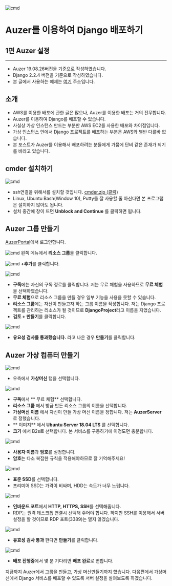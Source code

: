 ![cmd](0.JPG)
# Auzer를 이용하여 Django 배포하기
## 1편 Auzer 설정
------------------------
* Auzer 19.08.26버전을 기준으로 작성하였습니다. 
* Django 2.2.4 버전을 기준으로 작성하였습니다. 
* 본 글에서 사용하는 예제는 [여기](https://github.com/KoEonYack/Everyone-Exercise)  주소입니다.



## 소개
- AWS를 이용한 배포에 관한 글은 많으나, Auzer를 이용한 배포는 거의 전무합니다. 
- Auzer를 이용하여 Django를 배포할 수 있습니다. 
- 사실상 가상 인스턴스 만드는 부분만 AWS EC2를 사용한 배포와 차이점입니다. 
- 가상 인스턴스 안에서 Django 프로젝트를 배포하는 부분은 AWS와 별반 다를바 없습니다.  
- 본 포스트가 Auzer를 이용해서 배포하려는 분들에게 가뭄에 단비 같은 존재가 되기를 바라고 있습니다.

## cmder 설치하기
![cmd](1.JPG)
- ssh연결을 위해서를 설치할 것입니다. [cmder.zip (클릭)](https://github.com/cmderdev/cmder/releases/download/v1.3.2/cmder.zip) 
- Linux, Ubuntu Bash(Window 10), Putty를 잘 사용할 줄 아신다면 본 프로그램은 설치하지 않아도 됩니다.
- 설치 중간에 창이 뜨면 __Unblock and Continue__ 를 클릭하면 됩니다. 

## Auzer 그룹 만들기

[AuzerPortal](https://portal.azure.com/)에서 로그인합니다.

![cmd](2.JPG)
왼쪽 메뉴에서 **리소스 그룹**을 클릭합니다.

![cmd](3.JPG)
**+추가**를 클릭합니다.

![cmd](4.JPG)
- **구독**에는 자신의 구독 정로를 클릭합니다. 저는 무료 체험을 사용하므로 **무료 체험**을 선택하였습니다.
- **무료 체험**으로 리소스 그룹을 만들 경우 일부 기능을 사용을 못할 수 있습니다.
- **리소스 그룹**에는 자신이 만들고자 하는 그룹 이름을 작성합니다. 저는 Django 프로젝트를 관리하는 리소스가 될 것이므로 **DjangoProject**라고 이름을 지었습니다. 
- **검토 + 만들기**를 클릭합니다. 

![cmd](5.JPG)
- **유요성 검사를 통과했습니다.** 라고 나온 경우 **만들기**를 클릭합니다.

## Auzer 가상 컴퓨터 만들기
![cmd](6.JPG)
- 우측에서 **가상머신** 탭을 선택합니다.

![cmd](7.JPG)
- **구독**에서 ** 무료 체험** 선택합니다.
- **리소스 그룹** 에서 방금 만든 리소스 그룹의 이름을 선택합니다. 
- **가상머신 이름** 에서 자신이 만들 가상 머신 이름을 정합니다. 저는 **AuzerServer** 로 정했습니다.
- ** 이미지** 에서 **Ubuntu Server 18.04 LTS** 를 선택합니다.
- **크기** 에서 B2s로 선택합니다. 본 서비스를 구동하기에 이정도면 충분합니다. 


![cmd](8.JPG)
- **사용자 이름**과 **암호**를 설정합니다. 
- **암호**는 다소 복잡한 규칙을 적용해야하므로 잘 기억해주세요!

![cmd](9.JPG)
- **표준 SSD**를 선택합니다.
- 프리미어 SSD는 가격이 비싸며, HDD는 속도가 너무 느립니다.

![cmd](10.JPG)
- **인바운드 포트**에서 **HTTP, HTTPS, SSH**를 선택해줍니다.
- RDP는 원격 데스크톱 연결시 선택해 주어야 합니다. 하지만 SSH를 이용해서 서버 설정을 할 것이므로 RDP 포트(3389)는 열지 않겠습니다. 

![cmd](11.JPG)
- **유효성 검사 통과** 한다면 **만들기**를 클릭합니다.

![cmd](12.JPG)
- **배포 진행중**에서 몇 분 기다리면 **배포 완료**로 변합니다.

지금까지 Auzer에서 그룹을 만들고, 가상 머신만들기까지 헀습니다.
다음편에서 가상머신에서 Django 서비스를 배포할 수 있도록 서버 설정을 살펴보도록 하겠습니다. 